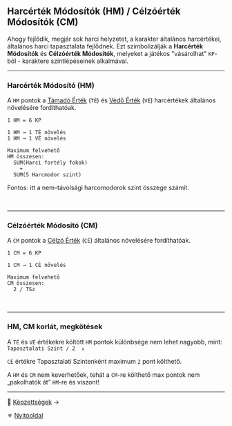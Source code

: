 ## Harcérték Módosítók (HM) / Célzóérték Módosítók (CM)

Ahogy fejlődik, megjár sok harci helyzetet, a karakter általános harcértékei, általános harci tapasztalata fejlődnek. Ezt szimbolizálják a **Harcérték Módosítók** és **Célzóérték Módosítók**, melyeket a játékos "vásárolhat" `KP`-ból - karaktere szintlépéseinek alkalmával.

---
### Harcérték Módosító (HM)

A `HM` pontok a [Támadó Érték](062_01_ke_te_ve_ce.md#t%C3%A1mad%C3%B3-%C3%A9rt%C3%A9k-t%C3%A9) (`TÉ`) és  [Védő Érték](062_01_ke_te_ve_ce.md#v%C3%A9d%C5%91-%C3%A9rt%C3%A9k-v%C3%A9) (`VÉ`) harcértékek általános növelésére fordíthatóak.

```
1 HM = 6 KP

1 HM → 1 TÉ növelés
1 HM → 1 VÉ növelés
```

```
Maximum felvehető
HM összesen:
  SUM(Harci fortély fokok)
    +
  SUM(5 Harcmodor szint)
```

Fontos: itt a nem-távolsági harcomodorok szint összege számít.

<br />

---
### Célzóérték Módosító (CM)

A `CM` pontok a [Célzó Érték](071_tavharc_ce.md) (`CÉ`) általános növelésére fordíthatóak.

```
1 CM = 6 KP

1 CM → 1 CÉ növelés
```

```
Maximum felvehető
CM összesen:
  2 / TSz
```

<br />

---
### HM, CM korlát, megkötések

A `TÉ` és `VÉ` értékekre költött `HM` pontok különbsége nem lehet nagyobb, mint: `Tapasztalati Szint / 2  ↓`

`CÉ` értékre Tapasztalati Szintenként maximum `2` pont költhető.

A `HM` és `CM` nem keverhetőek, tehát a `CM`-re költhető max pontok nem „pakolhatók át” `HM`-re és viszont!

---

🔗 [Képzettségek](016_02_kepzettsegek_99.md) →

⚜️ [Nyitóoldal](start.md#1-karakteralkot%C3%A1s)

